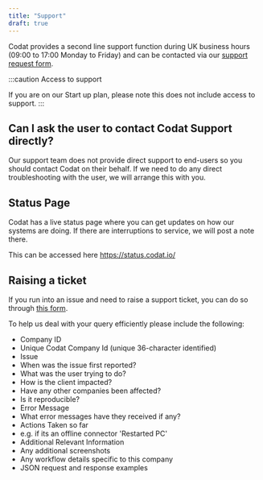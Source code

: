```yaml
---
title: "Support"
draft: true
---
```


Codat provides a second line support function during UK business hours (09:00 to 17:00 Monday to Friday) and can be contacted via our [support request form](https://codat.zendesk.com/hc/en-gb/requests/new).

:::caution Access to support

If you are on our Start up plan, please note this does not include access to support.
:::

## Can I ask the user to contact Codat Support directly?

Our support team does not provide direct support to end-users so you should contact Codat on their behalf. If we need to do any direct troubleshooting with the user, we will arrange this with you.

## Status Page

Codat has a live status page where you can get updates on how our systems are doing. If there are interruptions to service, we will post a note there.

This can be accessed here https://status.codat.io/

## Raising a ticket

If you run into an issue and need to raise a support ticket, you can do so through [this form](https://codat.zendesk.com/hc/en-gb/requests/new).

To help us deal with your query efficiently please include the following:

- Company ID
- Unique Codat Company Id (unique 36-character identified)
- Issue
- When was the issue first reported?
- What was the user trying to do?
- How is the client impacted?
- Have any other companies been affected?
- Is it reproducible?
- Error Message
- What error messages have they received if any?
- Actions Taken so far
- e.g. if its an offline connector 'Restarted PC'
- Additional Relevant Information
- Any additional screenshots
- Any workflow details specific to this company
- JSON request and response examples